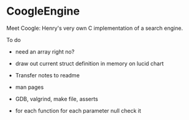 # CoogleEngine
Meet Coogle: Henry's very own C implementation of a search engine.


To do 
* need an array right no?
* draw out current struct definition in memory on lucid chart 

* Transfer notes to readme 

* man pages
* GDB, valgrind, make file, asserts


* for each function for each parameter null check it 